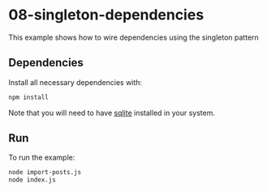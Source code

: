 # 08-singleton-dependencies

This example shows how to wire dependencies using the singleton pattern

## Dependencies

Install all necessary dependencies with:

```bash
npm install
```

Note that you will need to have [sqlite](https://sqlite.org/) installed in your system.


## Run

To run the example:

```bash
node import-posts.js
node index.js
```
